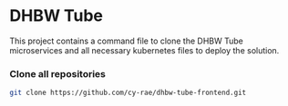 # DHBW Tube
This project contains a command file to clone the DHBW Tube microservices and all necessary kubernetes files to deploy the solution. 

### Clone all repositories
```bash
git clone https://github.com/cy-rae/dhbw-tube-frontend.git
```
